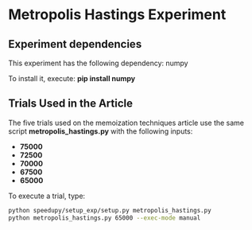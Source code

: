 # Metropolis Hastings Experiment

## Experiment dependencies
This experiment has the following dependency: numpy

To install it, execute: **pip install numpy**

## Trials Used in the Article
The five trials used on the memoization techniques article use the same script **metropolis_hastings.py** with the following inputs:

- **75000**
- **72500**
- **70000**
- **67500**
- **65000**

To execute a trial, type:

```bash
python speedupy/setup_exp/setup.py metropolis_hastings.py
python metropolis_hastings.py 65000 --exec-mode manual
```
